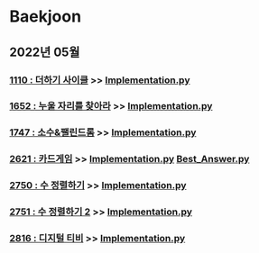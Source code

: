 # Baekjoon

## 2022년 05월


### [1110 : 더하기 사이클](https://www.acmicpc.net/problem/1110) >> [Implementation.py](JY_B1110.py)

### [1652 : 누울 자리를 찾아라](https://www.acmicpc.net/problem/1652) >> [Implementation.py](JY_B1652.py)

### [1747 : 소수&팰린드롬](https://www.acmicpc.net/problem/1747) >> [Implementation.py](JY_B1747.py)

### [2621 : 카드게임](https://www.acmicpc.net/problem/2621) >> [Implementation.py](JY_B2621.py) [Best_Answer.py](JY_B2621_2.py)

### [2750 : 수 정렬하기](https://www.acmicpc.net/problem/2750) >> [Implementation.py](JY_B2750.py)

### [2751 : 수 정렬하기 2](https://www.acmicpc.net/problem/2751) >> [Implementation.py](JY_B2751.py)

### [2816 : 디지털 티비](https://www.acmicpc.net/problem/2816) >> [Implementation.py](JY_B2816.py)

